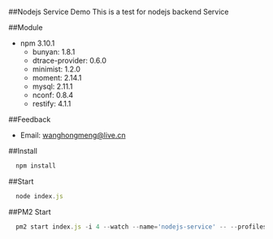 ##Nodejs Service Demo
This is a test for nodejs backend Service

##Module

* npm 3.10.1
    * bunyan: 1.8.1
    * dtrace-provider: 0.6.0
    * minimist: 1.2.0
    * moment: 2.14.1
    * mysql: 2.11.1
    * nconf: 0.8.4
    * restify: 4.1.1

##Feedback
* Email: wanghongmeng@live.cn

##Install
```javascript
  npm install
```

##Start
```javascript
  node index.js
```

##PM2 Start
```javascript
  pm2 start index.js -i 4 --watch --name='nodejs-service' -- --profiles test --logPath /logs/nodejs/nodejs-service/stdout.log --port 8080
```
